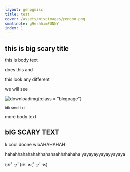```yaml
---
layout: genpgmisc
title: test
cover: /assets/miscimages/pengoo.png
smallnote: g9erhhimFUNNY
index: 1
---
```


<h2>this is big scary title</h2>

<p>this is body text </p>
does this and <p>this look any different </p>


we will see

![downloadimg](https://64.media.tumblr.com/3481f38fd87f9444af6a07690f4feae5/cd2eb284552f582d-9c/s540x810/af3d7ddff6347dbe5260b2b5e89642b2d2d3c7fb.jpg){:class = "blogpage"}

<small> idk smol txt</small>


more body text

<h2> bIG SCARY TEXT </h2>

k cool doone
wioAHAHAHAH

hahahhahahahahhahahaahhahahaha
yayayayyayayyayaya

(☞ﾟヮﾟ)☞ ☜(ﾟヮﾟ☜)
